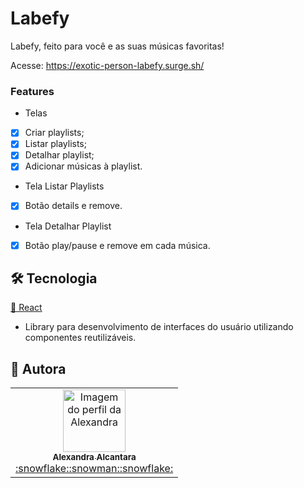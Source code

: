 # Labefy

Labefy, feito para você e as suas músicas favoritas!

Acesse: https://exotic-person-labefy.surge.sh/

### Features

- Telas
- [x] Criar playlists;
- [x] Listar playlists;
- [x] Detalhar playlist;
- [X] Adicionar músicas à playlist.

- Tela Listar Playlists
- [X] Botão details e remove.

- Tela Detalhar Playlist
- [X] Botão play/pause e remove em cada música.

## 🛠 Tecnologia

  <a href="https://pt-br.reactjs.org/">🔗 React</a>

- Library para desenvolvimento de interfaces do usuário utilizando componentes reutilizáveis.

## 🚀 Autora
<table>
  <tr>
    <td align="center"><a href="https://github.com/alexa2me">
    <img src="https://avatars.githubusercontent.com/u/63327969?s=460&v=4" width="100px" alt="Imagem do perfil da Alexandra"/>
    <br />
    <sub><b>Alexandra Alcantara</b></sub><br />:snowflake::snowman::snowflake:</td>
</table>
